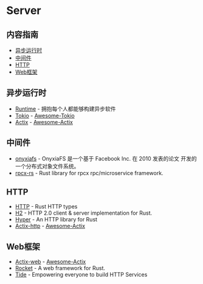 # Server

## 内容指南

- [异步运行时](#异步运行时)
- [中间件](#中间件)
- [HTTP](#http)
- [Web框架](#web框架)

## 异步运行时

* [Runtime](https://github.com/rustasync/runtime) - 拥抱每个人都能够构建异步软件
* [Tokio](https://github.com/tokio-rs/tokio) - [Awesome-Tokio](/www/tokio)
* [Actix](https://github.com/actix/actix) - [Awesome-Actix](/www/actix)

## 中间件

* [onyxiafs](https://github.com/divinerapier/onyxiafs) - OnyxiaFS 是一个基于 Facebook Inc. 在 2010 发表的论文 开发的一个分布式对象文件系统。
* [rpcx-rs](https://github.com/smallnest/rpcx-rs) - Rust library for rpcx rpc/microservice framework.

## HTTP

* [HTTP](https://github.com/hyperium/http) - Rust HTTP types
* [H2](https://github.com/hyperium/h2) - HTTP 2.0 client & server implementation for Rust.
* [Hyper](https://github.com/hyperium/hyper) - An HTTP library for Rust
* [Actix-http](https://github.com/actix/actix-web) - [Awesome-Actix](/www/actix)

## Web框架

* [Actix-web](https://github.com/actix/actix-web) - [Awesome-Actix](/www/actix)
* [Rocket](https://github.com/SergioBenitez/Rocket) - A web framework for Rust. 
* [Tide](https://github.com/rustasync/tide) - Empowering everyone to build HTTP Services
